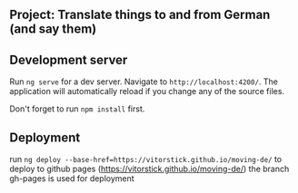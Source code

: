 ## Project: Translate things to and from German (and say them)

## Development server

Run `ng serve` for a dev server. Navigate to `http://localhost:4200/`. The application will automatically reload if you change any of the source files.

Don't forget to run `npm install` first.

## Deployment

run `ng deploy --base-href=https://vitorstick.github.io/moving-de/` to deploy to github pages (https://vitorstick.github.io/moving-de/)
the branch gh-pages is used for deployment
